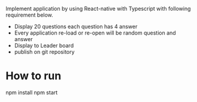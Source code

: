 Implement application by using React-native with Typescript with following requirement below.
- Display 20 questions each question has 4 answer
- Every application re-load or re-open will be random question and answer
- Display to Leader board
- publish on git repository

# How to run
npm install
npm start
